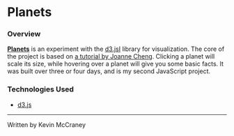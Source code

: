 # Planets
### Overview

[**Planets**](http://kevinrmccraney.github.io/planets/) is an experiment with the [d3.jsI](https://d3.org) library for visualization. The core of the project is based on [a tutorial by Joanne Cheng](https://github.com/joannecheng/introduction_to_d3). Clicking a planet will scale its size, while hovering over a planet will give you some basic facts. It was built over three or four days, and is my second JavaScript project.

### Technologies Used

* [d3.js](http://d3.org/)

***
Written by Kevin McCraney